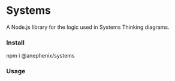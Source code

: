 # Systems

A Node.js library for the logic used in Systems Thinking diagrams.

### Install

npm i @anephenix/systems

### Usage
